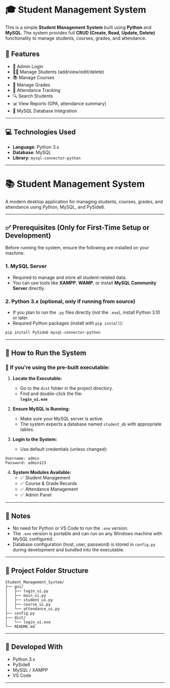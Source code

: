 # 🎓 Student Management System

This is a simple **Student Management System** built using **Python** and **MySQL**. The system provides full **CRUD (Create, Read, Update, Delete)** functionality to manage students, courses, grades, and attendance.

## 📌 Features

- 🔐 Admin Login
- 👨‍🎓 Manage Students (add/view/edit/delete)
- 📚 Manage Courses
- 📝 Manage Grades
- 📅 Attendance Tracking
- 🔍 Search Students
- 📊 View Reports (GPA, attendance summary)
- 💾 MySQL Database Integration

---

## 💻 Technologies Used

- **Language**: Python 3.x
- **Database**: MySQL
- **Library**: `mysql-connector-python`

---
# 📚 Student Management System

A modern desktop application for managing students, courses, grades, and attendance using Python, MySQL, and PySide6.

---

## ✅ Prerequisites (Only for First-Time Setup or Development)

Before running the system, ensure the following are installed on your machine:

### 1. MySQL Server
- Required to manage and store all student-related data.
- You can use tools like **XAMPP**, **WAMP**, or install **MySQL Community Server** directly.

### 2. Python 3.x (optional, only if running from source)
- If you plan to run the `.py` files directly (not the `.exe`), install Python 3.10 or later.
- Required Python packages (install with `pip install`):

```bash
pip install PySide6 mysql-connector-python
```

---

## 🚀 How to Run the System

### 🔹 If you're using the pre-built executable:

1. **Locate the Executable:**
   - Go to the `dist` folder in the project directory.
   - Find and double-click the file:  
     **`login_ui.exe`**

2. **Ensure MySQL is Running:**
   - Make sure your MySQL server is active.
   - The system expects a database named `student_db` with appropriate tables.

3. **Login to the System:**
   - Use default credentials (unless changed):

```
Username: admin
Password: admin123
```

4. **System Modules Available:**
   - ✅ Student Management  
   - ✅ Course & Grade Records  
   - ✅ Attendance Management  
   - ✅ Admin Panel

---

## 📄 Notes

- No need for Python or VS Code to run the `.exe` version.
- The `.exe` version is portable and can run on any Windows machine with MySQL configured.
- Database configuration (host, user, password) is stored in `config.py` during development and bundled into the executable.

---

## 📂 Project Folder Structure

```
Student_Management_System/
├── gui/
│   ├── login_ui.py
│   ├── main_ui.py
│   ├── student_ui.py
│   ├── course_ui.py
│   └── attendance_ui.py
├── config.py
├── dist/
│   └── login_ui.exe
└── README.md
```

---

## 📌 Developed With

- Python 3.x
- PySide6
- MySQL / XAMPP
- VS Code

---

